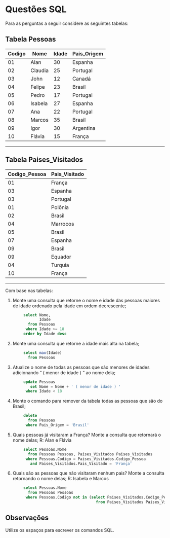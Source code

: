 # Questões SQL

Para as perguntas a seguir considere as seguintes tabelas:

## Tabela Pessoas
| Codigo | Nome    | Idade | Pais_Origem |
|--------|---------|-------|-------------|
| 01     | Alan    | 30    | Espanha     |
| 02     | Claudia | 25    | Portugal    |
| 03     | John    | 12    | Canadá      |
| 04     | Felipe  | 23    | Brasil      |
| 05     | Pedro   | 17    | Portugal    |
| 06     | Isabela | 27    | Espanha     |
| 07     | Ana     | 22    | Portugal    |
| 08     | Marcos  | 35    | Brasil      |
| 09     | Igor    | 30    | Argentina   |
| 10     | Flávia  | 15    | França      |

---

## Tabela Paises_Visitados

| Codigo_Pessoa | Pais_Visitado |
|---------------|---------------|
| 01            | França        |
| 03            | Espanha       |
| 03            | Portugal      |
| 01            | Polônia       |
| 02            | Brasil        |
| 04            | Marrocos      |
| 05            | Brasil        |
| 07            | Espanha       |
| 09            | Brasil        |
| 09            | Equador       |
| 04            | Turquia       |
| 10            | França        |

---

Com base nas tabelas:

1. Monte uma consulta que retorne o nome e idade das pessoas maiores de idade ordenado pela idade em ordem decrescente;
```SQL
        select Nome,
               Idade
          from Pessoas
         where Idade >= 18
        order by Idade desc
```
2. Monte uma consulta que retorne a idade mais alta na tabela;
```SQL
        select max(Idade)
          from Pessoas
```
3. Atualize o nome de todas as pessoas que são menores de idades adicionando “ ( menor de idade ) “ ao nome dela;
```SQL
        update Pessoas
           set Nome = Nome + ' ( menor de idade ) '
         where Idade < 18
```
4. Monte o comando para remover da tabela todas as pessoas que são do Brasil;
```SQL
        delete
          from Pessoas
         where Pais_Origem = 'Brasil'
```
5. Quais pessoas já visitaram a França? Monte a consulta que retornará o nome delas;
R: Alan e Flávia
```SQL
        select Pessoas.Nome
          from Pessoas Pessoas, Paises_Visitados Paises_Visitados
         where Pessoas.Codigo = Paises_Visitados.Codigo_Pessoa
           and Paises_Visitados.Pais_Visitado = 'França'
```
6. Quais são as pessoas que não visitaram nenhum pais? Monte a consulta retornando o nome delas;
R: Isabela e Marcos
```SQL
        select Pessoas.Nome
          from Pessoas Pessoas
         where Pessoas.Codigo not in (select Paises_Visitados.Codigo_Pessoa
                                        from Paises_Visitados Paises_Visitados)
```


## Observações
Utilize os espaços para escrever os comandos SQL.